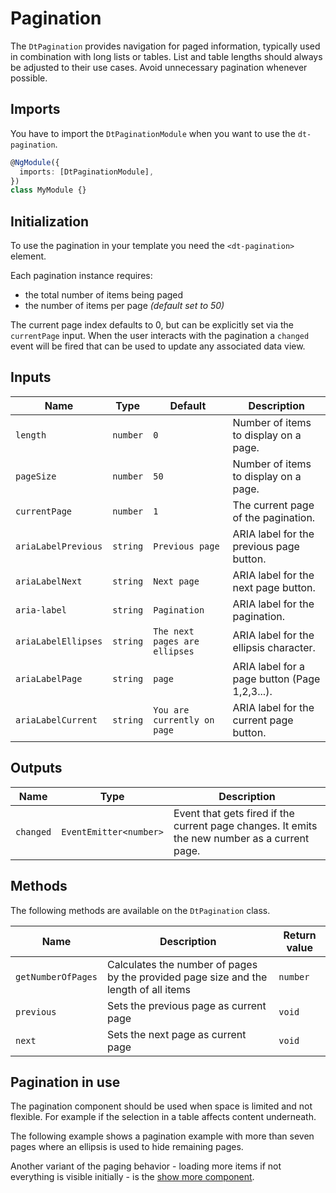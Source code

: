 # Pagination

The `DtPagination` provides navigation for paged information, typically used in
combination with long lists or tables. List and table lengths should always be
adjusted to their use cases. Avoid unnecessary pagination whenever possible.

<ba-live-example name="DtExamplePaginationDefault"></ba-live-example>

## Imports

You have to import the `DtPaginationModule` when you want to use the
`dt-pagination`.

```typescript
@NgModule({
  imports: [DtPaginationModule],
})
class MyModule {}
```

## Initialization

To use the pagination in your template you need the `<dt-pagination>` element.

Each pagination instance requires:

- the total number of items being paged
- the number of items per page _(default set to 50)_

The current page index defaults to 0, but can be explicitly set via the
`currentPage` input. When the user interacts with the pagination a `changed`
event will be fired that can be used to update any associated data view.

## Inputs

| Name                | Type     | Default                       | Description                                   |
| ------------------- | -------- | ----------------------------- | --------------------------------------------- |
| `length`            | `number` | `0`                           | Number of items to display on a page.         |
| `pageSize`          | `number` | `50`                          | Number of items to display on a page.         |
| `currentPage`       | `number` | `1`                           | The current page of the pagination.           |
| `ariaLabelPrevious` | `string` | `Previous page`               | ARIA label for the previous page button.      |
| `ariaLabelNext`     | `string` | `Next page`                   | ARIA label for the next page button.          |
| `aria-label`        | `string` | `Pagination`                  | ARIA label for the pagination.                |
| `ariaLabelEllipses` | `string` | `The next pages are ellipses` | ARIA label for the ellipsis character.        |
| `ariaLabelPage`     | `string` | `page`                        | ARIA label for a page button (Page 1,2,3...). |
| `ariaLabelCurrent`  | `string` | `You are currently on page`   | ARIA label for the current page button.       |

## Outputs

| Name      | Type                   | Description                                                                                   |
| --------- | ---------------------- | --------------------------------------------------------------------------------------------- |
| `changed` | `EventEmitter<number>` | Event that gets fired if the current page changes. It emits the new number as a current page. |

## Methods

The following methods are available on the `DtPagination` class.

| Name               | Description                                                                          | Return value |
| ------------------ | ------------------------------------------------------------------------------------ | ------------ |
| `getNumberOfPages` | Calculates the number of pages by the provided page size and the length of all items | `number`     |
| `previous`         | Sets the previous page as current page                                               | `void`       |
| `next`             | Sets the next page as current page                                                   | `void`       |

## Pagination in use

The pagination component should be used when space is limited and not flexible.
For example if the selection in a table affects content underneath.

<ba-live-example name="DtExamplePaginationDynamicTable"></ba-live-example>

The following example shows a pagination example with more than seven pages
where an ellipsis is used to hide remaining pages.

<ba-live-example name="DtExamplePaginationMany"></ba-live-example>

Another variant of the paging behavior - loading more items if not everything is
visible initially - is the [show more component](/components/show-more).
